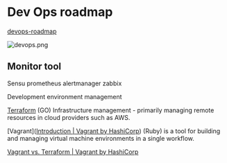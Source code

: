 # Dev Ops roadmap

[devops-roadmap](https://github.com/raycad/devops-roadmap)

![devops.png](/home/wwang/workspace/learning_notes/CS/devops/devops.png)

## Monitor tool

Sensu
prometheus alertmanager
zabbix

Development environment management

[Terraform](https://www.terraform.io/) (GO) Infrastructure management -
primarily managing remote resources in cloud providers such as AWS.

\[Vagrant\]([Introduction | Vagrant by HashiCorp](https://www.vagrantup.com/intro))
(Ruby) is a tool for building and managing virtual
machine environments in a single workflow.

[Vagrant vs. Terraform | Vagrant by HashiCorp](https://www.vagrantup.com/intro/vs/terraform)
